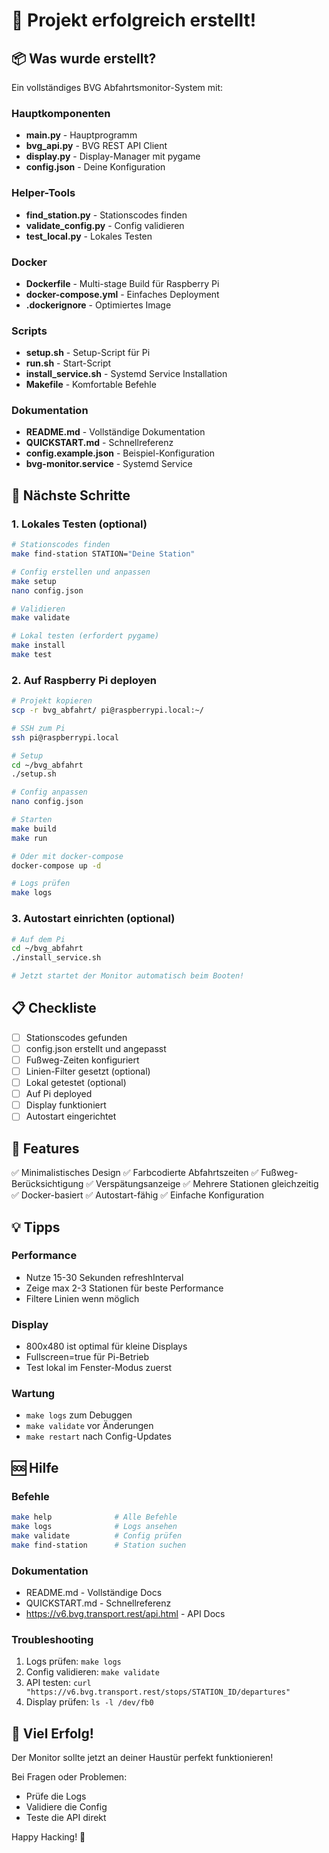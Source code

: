 # 🎉 Projekt erfolgreich erstellt!

## 📦 Was wurde erstellt?

Ein vollständiges BVG Abfahrtsmonitor-System mit:

### Hauptkomponenten
- **main.py** - Hauptprogramm
- **bvg_api.py** - BVG REST API Client
- **display.py** - Display-Manager mit pygame
- **config.json** - Deine Konfiguration

### Helper-Tools
- **find_station.py** - Stationscodes finden
- **validate_config.py** - Config validieren
- **test_local.py** - Lokales Testen

### Docker
- **Dockerfile** - Multi-stage Build für Raspberry Pi
- **docker-compose.yml** - Einfaches Deployment
- **.dockerignore** - Optimiertes Image

### Scripts
- **setup.sh** - Setup-Script für Pi
- **run.sh** - Start-Script
- **install_service.sh** - Systemd Service Installation
- **Makefile** - Komfortable Befehle

### Dokumentation
- **README.md** - Vollständige Dokumentation
- **QUICKSTART.md** - Schnellreferenz
- **config.example.json** - Beispiel-Konfiguration
- **bvg-monitor.service** - Systemd Service

## 🚀 Nächste Schritte

### 1. Lokales Testen (optional)

```bash
# Stationscodes finden
make find-station STATION="Deine Station"

# Config erstellen und anpassen
make setup
nano config.json

# Validieren
make validate

# Lokal testen (erfordert pygame)
make install
make test
```

### 2. Auf Raspberry Pi deployen

```bash
# Projekt kopieren
scp -r bvg_abfahrt/ pi@raspberrypi.local:~/

# SSH zum Pi
ssh pi@raspberrypi.local

# Setup
cd ~/bvg_abfahrt
./setup.sh

# Config anpassen
nano config.json

# Starten
make build
make run

# Oder mit docker-compose
docker-compose up -d

# Logs prüfen
make logs
```

### 3. Autostart einrichten (optional)

```bash
# Auf dem Pi
cd ~/bvg_abfahrt
./install_service.sh

# Jetzt startet der Monitor automatisch beim Booten!
```

## 📋 Checkliste

- [ ] Stationscodes gefunden
- [ ] config.json erstellt und angepasst
- [ ] Fußweg-Zeiten konfiguriert
- [ ] Linien-Filter gesetzt (optional)
- [ ] Lokal getestet (optional)
- [ ] Auf Pi deployed
- [ ] Display funktioniert
- [ ] Autostart eingerichtet

## 🎨 Features

✅ Minimalistisches Design
✅ Farbcodierte Abfahrtszeiten
✅ Fußweg-Berücksichtigung
✅ Verspätungsanzeige
✅ Mehrere Stationen gleichzeitig
✅ Docker-basiert
✅ Autostart-fähig
✅ Einfache Konfiguration

## 💡 Tipps

### Performance
- Nutze 15-30 Sekunden refreshInterval
- Zeige max 2-3 Stationen für beste Performance
- Filtere Linien wenn möglich

### Display
- 800x480 ist optimal für kleine Displays
- Fullscreen=true für Pi-Betrieb
- Test lokal im Fenster-Modus zuerst

### Wartung
- `make logs` zum Debuggen
- `make validate` vor Änderungen
- `make restart` nach Config-Updates

## 🆘 Hilfe

### Befehle
```bash
make help              # Alle Befehle
make logs              # Logs ansehen
make validate          # Config prüfen
make find-station      # Station suchen
```

### Dokumentation
- README.md - Vollständige Docs
- QUICKSTART.md - Schnellreferenz
- https://v6.bvg.transport.rest/api.html - API Docs

### Troubleshooting
1. Logs prüfen: `make logs`
2. Config validieren: `make validate`
3. API testen: `curl "https://v6.bvg.transport.rest/stops/STATION_ID/departures"`
4. Display prüfen: `ls -l /dev/fb0`

## 🎊 Viel Erfolg!

Der Monitor sollte jetzt an deiner Haustür perfekt funktionieren! 

Bei Fragen oder Problemen:
- Prüfe die Logs
- Validiere die Config
- Teste die API direkt

Happy Hacking! 🚊
